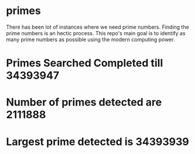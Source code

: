 # primes
There has been lot of instances where we need prime numbers. Finding the prime numbers is an hectic process. This repo's main goal is to identify as many prime numbers as possible using the modern computing power.

# Primes Searched Completed till 34393947
# Number of primes detected are 2111888
# Largest prime detected is 34393939
